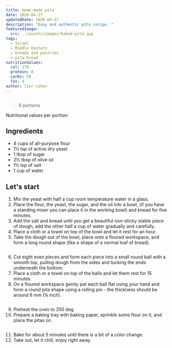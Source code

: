 ```yaml
---
title: Home-made pita
date: 2020-04-27
updatedDate: 2020-04-27
description: "Easy and authentic pita recipe. "
featuredImage:
  src: ../assets/images/baked-pita.jpg
tags:
  - Israel
  - Middle Eastern
  - breads and pastries
  - pita bread
nutritionValues:
  cal: 276
  protein: 8
  carbs: 50
  fat: 4
author: lior cohen
---
```


<Image filename="baked-pita" />

> 8 portions

Nutritional values per portion:

<NutritionValues fileName="home-made-pita"/>

## Ingredients

- 4 cups of all-purpose flour
- 1½ tsp of active dry yeast
- 1 tbsp of sugar
- 2½ tbsp of olive oil
- 1½ tsp of salt
- 1 cup of water

## Let's start

1. Mix the yeast with half a cup room temperature water in a glass.
2. Place the flour, the yeast, the sugar, and the oil into a bowl, (if you have a standing mixer you can place it in the working bowl) and knead for five minutes.
3. Add the salt and knead until you get a beautiful non-sticky stable piece of dough, add the other half a cup of water gradually and carefully.
4. Place a cloth or a towel on top of the bowl and let it rest for an hour.
5. Take the dough out of the bowl, place onto a floured workspace, and form a long round shape (like a shape of a normal loaf of bread).

<Image filename="dough" />

6. Cut eight even pieces and form each piece into a small round ball with a smooth top, pulling dough from the sides and tucking the ends underneath the bottom.
7. Place a cloth or a towel on top of the balls and let them rest for 15 minutes.
8. On a floured workspace gently pat each ball flat using your hand and form a round pita shape using a rolling pin - the thickness should be around 6 mm (¼ inch).

<Image filename="pita-balls" />

9. Preheat the oven to 250 deg
10. Prepare a baking tray with baking paper, sprinkle some flour on it, and place the pitas on.

<Image filename="two-unbaked-pitas" />

11. Bake for about 5 minutes until there is a bit of a color change.
12. Take out, let it chill, enjoy right away.

<Image filename="pitas" />
